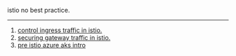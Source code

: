 istio no best practice.

***

1. [control ingress traffic in istio.](./control-ingress-traffic-in-istio.md)
2. [securing gateway traffic in istio.](./securing-gateway-traffic-in-istio.md)
3. [pre istio azure aks intro](./pre-istio-azure-aks-intro.md)

